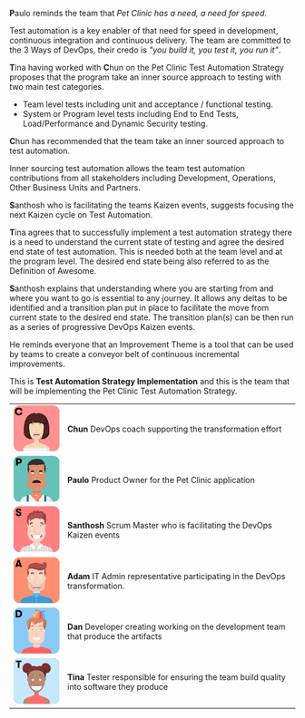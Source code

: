 **P**aulo reminds the team that _Pet Clinic has a need, a need for speed_.

Test automation is a key enabler of that need for speed in development, continuous integration and continuous delivery. The team are committed to the 3 Ways of DevOps, their credo is  _"you build it, you test it, you run it"_.

**T**ina having worked with **C**hun on the Pet Clinic Test Automation Strategy proposes that the program take an inner source approach to testing with two main test categories.

- Team level tests including unit and acceptance / functional testing.
- System or Program level tests including End to End Tests, Load/Performance and Dynamic Security testing.

**C**hun has recommended that the team take an inner sourced approach to test automation.

Inner sourcing test automation allows the team test automation contributions from all stakeholders including Development, Operations, Other Business Units and Partners.

**S**anthosh who is facilitating the teams Kaizen events, suggests focusing the next Kaizen cycle on Test Automation.

**T**ina agrees that to successfully implement a test automation strategy there is a need to understand the current state of testing and agree the desired end state of test automation. This is needed both at the team level and at the program level. The desired end state being also referred to as the Definition of Awesome.

**S**anthosh explains that understanding where you are starting from and where you want to go is essential to any journey. It allows any deltas to be identified and a transition plan put in place to facilitate the move from current state to the desired end state. The transition plan(s) can be then run as a series of progressive DevOps Kaizen events.

He reminds everyone that an Improvement Theme is a tool that can be used by teams to create a conveyor belt of continuous incremental improvements.

This is **Test Automation Strategy Implementation** and this is the team that will be implementing the Pet Clinic Test Automation Strategy.

|   |   |
|---|---|
|![](../../assets/yellow-belt-devops-dojo-s2/test-automation-strategy-implementation/chun.png)|**Chun** DevOps coach supporting the transformation effort |
|![](../../assets/yellow-belt-devops-dojo-s2/test-automation-strategy-implementation/paulo.png)|**Paulo** Product Owner for the Pet Clinic application |
|![](../../assets/yellow-belt-devops-dojo-s2/test-automation-strategy-implementation/santhosh.png)|**Santhosh** Scrum Master who is facilitating the DevOps Kaizen events |
|![](../../assets/yellow-belt-devops-dojo-s2/test-automation-strategy-implementation/adam.png)|**Adam** IT Admin representative participating in the DevOps transformation. |
|![](../../assets/yellow-belt-devops-dojo-s2/test-automation-strategy-implementation/dan.png)|**Dan** Developer creating working on the development team that produce the artifacts |
|![](../../assets/yellow-belt-devops-dojo-s2/test-automation-strategy-implementation/tina.png)|**Tina** Tester responsible for ensuring the team build quality into software they produce |